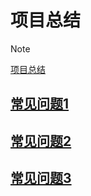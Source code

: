 # 项目总结

> [!NOTE]
> [项目总结](https://ujava.cn/manage/)

## [常见问题1](encrypted/xiang-mu-t1.md)

## [常见问题2](encrypted/xiang-mu-t2.md)

## [常见问题3](encrypted/xiang-mu-t3.md)

